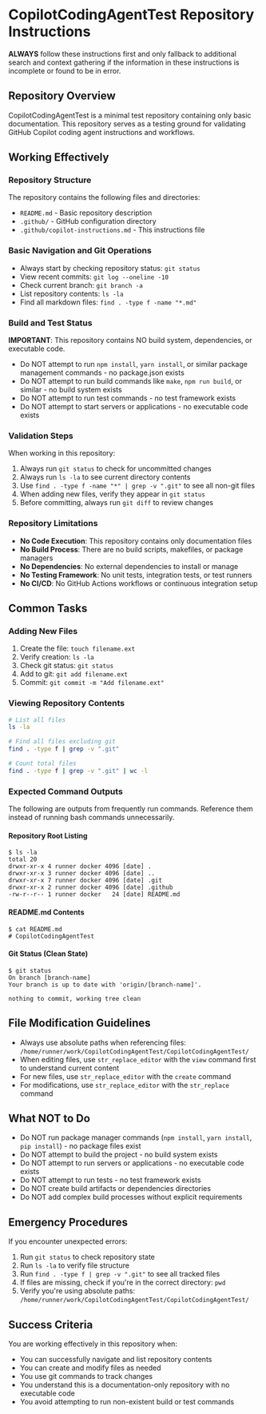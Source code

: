 # CopilotCodingAgentTest Repository Instructions

**ALWAYS** follow these instructions first and only fallback to additional search and context gathering if the information in these instructions is incomplete or found to be in error.

## Repository Overview
CopilotCodingAgentTest is a minimal test repository containing only basic documentation. This repository serves as a testing ground for validating GitHub Copilot coding agent instructions and workflows.

## Working Effectively

### Repository Structure
The repository contains the following files and directories:
- `README.md` - Basic repository description
- `.github/` - GitHub configuration directory
- `.github/copilot-instructions.md` - This instructions file

### Basic Navigation and Git Operations
- Always start by checking repository status: `git status`
- View recent commits: `git log --oneline -10`
- Check current branch: `git branch -a`
- List repository contents: `ls -la`
- Find all markdown files: `find . -type f -name "*.md"`

### Build and Test Status
**IMPORTANT**: This repository contains NO build system, dependencies, or executable code.
- Do NOT attempt to run `npm install`, `yarn install`, or similar package management commands - no package.json exists
- Do NOT attempt to run build commands like `make`, `npm run build`, or similar - no build system exists
- Do NOT attempt to run test commands - no test framework exists
- Do NOT attempt to start servers or applications - no executable code exists

### Validation Steps
When working in this repository:
1. Always run `git status` to check for uncommitted changes
2. Always run `ls -la` to see current directory contents
3. Use `find . -type f -name "*" | grep -v ".git"` to see all non-git files
4. When adding new files, verify they appear in `git status`
5. Before committing, always run `git diff` to review changes

### Repository Limitations
- **No Code Execution**: This repository contains only documentation files
- **No Build Process**: There are no build scripts, makefiles, or package managers
- **No Dependencies**: No external dependencies to install or manage
- **No Testing Framework**: No unit tests, integration tests, or test runners
- **No CI/CD**: No GitHub Actions workflows or continuous integration setup

## Common Tasks

### Adding New Files
1. Create the file: `touch filename.ext`
2. Verify creation: `ls -la`
3. Check git status: `git status`
4. Add to git: `git add filename.ext`
5. Commit: `git commit -m "Add filename.ext"`

### Viewing Repository Contents
```bash
# List all files
ls -la

# Find all files excluding git
find . -type f | grep -v ".git"

# Count total files
find . -type f | grep -v ".git" | wc -l
```

### Expected Command Outputs
The following are outputs from frequently run commands. Reference them instead of running bash commands unnecessarily.

#### Repository Root Listing
```
$ ls -la
total 20
drwxr-xr-x 4 runner docker 4096 [date] .
drwxr-xr-x 3 runner docker 4096 [date] ..
drwxr-xr-x 7 runner docker 4096 [date] .git
drwxr-xr-x 2 runner docker 4096 [date] .github
-rw-r--r-- 1 runner docker   24 [date] README.md
```

#### README.md Contents
```
$ cat README.md
# CopilotCodingAgentTest
```

#### Git Status (Clean State)
```
$ git status
On branch [branch-name]
Your branch is up to date with 'origin/[branch-name]'.

nothing to commit, working tree clean
```

## File Modification Guidelines
- Always use absolute paths when referencing files: `/home/runner/work/CopilotCodingAgentTest/CopilotCodingAgentTest/`
- When editing files, use `str_replace_editor` with the `view` command first to understand current content
- For new files, use `str_replace_editor` with the `create` command
- For modifications, use `str_replace_editor` with the `str_replace` command

## What NOT to Do
- Do NOT run package manager commands (`npm install`, `yarn install`, `pip install`) - no package files exist
- Do NOT attempt to build the project - no build system exists
- Do NOT attempt to run servers or applications - no executable code exists
- Do NOT attempt to run tests - no test framework exists
- Do NOT create build artifacts or dependencies directories
- Do NOT add complex build processes without explicit requirements

## Emergency Procedures
If you encounter unexpected errors:
1. Run `git status` to check repository state
2. Run `ls -la` to verify file structure
3. Run `find . -type f | grep -v ".git"` to see all tracked files
4. If files are missing, check if you're in the correct directory: `pwd`
5. Verify you're using absolute paths: `/home/runner/work/CopilotCodingAgentTest/CopilotCodingAgentTest/`

## Success Criteria
You are working effectively in this repository when:
- You can successfully navigate and list repository contents
- You can create and modify files as needed
- You use git commands to track changes
- You understand this is a documentation-only repository with no executable code
- You avoid attempting to run non-existent build or test commands